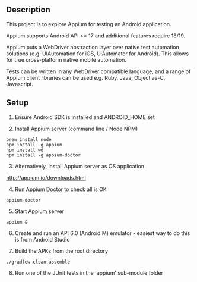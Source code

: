 Description
-----------

This project is to explore Appium for testing an Android application.

Appium supports Android API >= 17 and additional features require 18/19.

Appium puts a WebDriver abstraction layer over native test automation solutions
(e.g. UIAutomation for iOS, UiAutomator for Android). This allows for true cross-platform native mobile automation.

Tests can be written in any WebDriver compatible language, and a range of Appium client libraries
can be used e.g. Ruby, Java, Objective-C, Javascript.

Setup
-----

1) Ensure Android SDK is installed and ANDROID_HOME set

2) Install Appium server (command line / Node NPM)
```
brew install node   
npm install -g appium
npm install wd
npm install -g appium-doctor
```
3) Alternatively, install Appium server as OS application

http://appium.io/downloads.html

4) Run Appium Doctor to check all is OK
```
appium-doctor
```
5) Start Appium server
```
appium &
```
6) Create and run an API 6.0 (Android M) emulator - easiest way to do this is from Android Studio

7) Build the APKs from the root directory
```
./gradlew clean assemble
```
8) Run one of the JUnit tests in the 'appium' sub-module folder
